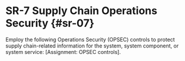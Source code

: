 # SR-7 Supply Chain Operations Security {#sr-07}

Employ the following Operations Security (OPSEC) controls to protect supply chain-related information for the system, system component, or system service: [Assignment: OPSEC controls].

